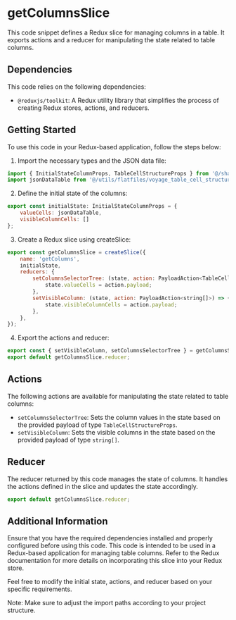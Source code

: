# getColumnsSlice

This code snippet defines a Redux slice for managing columns in a table. 
It exports actions and a reducer for manipulating the state related to table columns.


## Dependencies
This code relies on the following dependencies:

- `@reduxjs/toolkit`: A Redux utility library that simplifies the process of creating Redux stores, actions, and reducers.

## Getting Started
To use this code in your Redux-based application, follow the steps below:

1) Import the necessary types and the JSON data file:
```jsx
import { InitialStateColumnProps, TableCellStructureProps } from '@/share/InterfaceTypesTable';
import jsonDataTable from '@/utils/flatfiles/voyage_table_cell_structure__updated21June.json';

```
2) Define the initial state of the columns:
```jsx
export const initialState: InitialStateColumnProps = {
    valueCells: jsonDataTable,
    visibleColumnCells: []
};

```
3) Create a Redux slice using createSlice:

```jsx
export const getColumnsSlice = createSlice({
    name: 'getColumns',
    initialState,
    reducers: {
        setColumnsSelectorTree: (state, action: PayloadAction<TableCellStructureProps>) => {
            state.valueCells = action.payload;
        },
        setVisibleColumn: (state, action: PayloadAction<string[]>) => {
            state.visibleColumnCells = action.payload;
        },
    },
});

```

4) Export the actions and reducer:
```jsx
export const { setVisibleColumn, setColumnsSelectorTree } = getColumnsSlice.actions;
export default getColumnsSlice.reducer;

```

## Actions
The following actions are available for manipulating the state related to table columns:

- `setColumnsSelectorTree`: Sets the column values in the state based on the provided payload of type `TableCellStructureProps`.
- `setVisibleColumn`: Sets the visible columns in the state based on the provided payload of type `string[]`.


## Reducer
The reducer returned by this code manages the state of columns. It handles the actions defined in the slice and updates the state accordingly.
```jsx
export default getColumnsSlice.reducer;

```

## Additional Information
Ensure that you have the required dependencies installed and properly configured before using this code. This code is intended to be used in a Redux-based application for managing table columns. Refer to the Redux documentation for more details on incorporating this slice into your Redux store.

Feel free to modify the initial state, actions, and reducer based on your specific requirements.

Note: Make sure to adjust the import paths according to your project structure.

